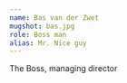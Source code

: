 ```yaml
---
name: Bas van der Zwet
mugshot: bas.jpg
role: Boss man
alias: Mr. Nice guy
---
```

The Boss, managing director 
